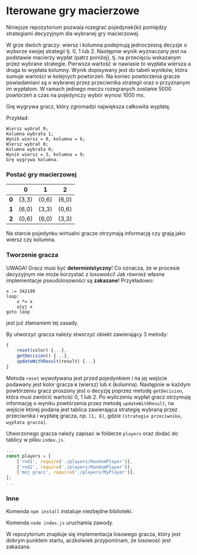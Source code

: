 ﻿# Iterowane gry macierzowe

Niniejsze repozytorium pozwala rozegrać pojedynek(ki) pomiędzy strategiami decyzyjnym dla wybranej gry macierzowej.

W grze dwóch graczy: wiersz i kolumna podejmują jednoczesną decyzje o wyborze swojej strategii tj. 0, 1 lub 2. Następnie wynik wyznaczany jest na podstawie macierzy wypłat (patrz poniżej), tj. na przecięciu wskazanym przez wybrane strategie. Pierwsza wartość w nawiasie to wypłata wiersza a druga to wypłata kolumny. Wynik dopisywany jest do tabeli wyników, która sumuje wartości w kolejnych powtórzeń. Na koniec powtórzenia gracze powiadamiani są o wybranej przez przeciwnika strategii oraz o przyznanym im wypłatom.  W ramach jednego meczu rozegranych zostanie 5000 powtórzeń a czas na pojedynczy wybór wynosi 1000 ms.

Grę wygrywa gracz, który zgromadzi największa całkowita wypłatę.

Przykład:
```
Wiersz wybrał 0;
Kolumna wybrała 1;
Wynik wiersz = 0, kolumna = 6;
Wiersz wybrał 0;
Kolumna wybrała 0;
Wynik wiersz = 3, kolumna = 9;
Grę wygrywa kolumna.
```

### Postać gry macierzowej

|  | 0 | 1 | 2 | 
|--|--|--|--|
| **0** | (3,3) | (0,6) | (6,0) |
| **1** | (6,0) | (3,3) | (0,6) |
| **2** | (0,6) | (6,0) | (3,3) |

Na starcie pojedynku wirtualni gracze otrzymają informację czy grają jako wiersz czy kolumna.

### Tworzenie gracza

UWAGA! Gracz musi być **deterministyczny**! Co oznacza, że w procesie decyzyjnym nie może korzystać z losowości!
Jak również własne implementacje pseudolosowości są **zakazane**! Przykładowo:
```
x := 342199
loop:
	x *= x
	użyj x
goto loop
```
jest już złamaniem tej zasady.

By utworzyć gracza należy stworzyć obiekt zawierający 3 metody:
```javascript
{
    reset(color) {...},
    getDecision() {...},
    updateWithResult(result) {...}
}
```
Metoda `reset` wywoływana jest przed pojedynkiem i na jej wejście podawany jest kolor gracza `W` (wiersz) lub `K` (kolumna). Następnie w każdym powtórzeniu gracz proszony jest o decyzję poprzez metodę `getDecision`, która musi zwrócić wartość 0, 1 lub 2. Po wyliczeniu wypłat gracz otrzymuję informację o wyniku powtórzenia przez metodę `updateWithResult`, na wejście której podana jest tablica zawierająca strategię wybraną przez przeciwnika i wypłatę gracza, np. `[1, 6]`, gdzie `[strategia przeciwnika, wypłata gracza]`.

Utworzonego gracza należy zapisać w folderze `players` oraz dodać do tablicy w pliku `index.js`.
```javascript
...
const players = [
    ['rnd1', require('./players/RandomPlayer')],
    ['rnd2', require('./players/RandomPlayer')],
    ['mój gracz', require('./players/MyPlayer')],
];
...
```

### Inne

Komenda `npm install` instaluje niezbędne biblioteki.

Komenda `node index.js` uruchamia zawody.

W repozytorium znajduje się implementacja losowego gracza, który jest dobrym punktem startu, aczkolwiek przypominam, że 
losowość jest zakazana.

